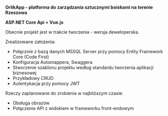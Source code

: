 **OrlikApp - platforma do zarządzania sztucznymi boiskami na terenie Rzeszowa**

**ASP.NET Core Api + Vue.js**


Obecnie projekt jest w trakcie tworzenia - wersja deweloperska.

Zrealizowane założenia:
- Połącznie z bazą danych MSSQL Server przy pomocy Entity Framework Core (Code First)
- Konfiguracja Automappera, Swaggera
- Stworzenie szablonu projektu według standardu tworzenia aplikacji biznesowej
- Przykładowy CRUD
- Autentykacja przy pomocy JWT

Rzeczy zaplanowane do zrobienia w najbliższym czasie:
- Obsługa obrazów
- Połączenie API z widokiem w frameworku front-endowym